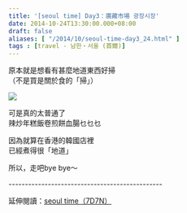 ```yaml
---
title: '[seoul time] Day3：廣藏市場 광장시장'
date: 2014-10-24T13:30:00.000+08:00
draft: false
aliases: [ "/2014/10/seoul-time-day3_24.html" ]
tags : [travel - 남한・서울 (首爾)]
---
```


原本就是想看有甚麼地道東西好掃  
（不是買是關於食的「掃」）  

[![](https://2.bp.blogspot.com/-pRrUBzZfcWM/XE16mgKWkyI/AAAAAAAAHTk/a1VukHgHb24AUg_kOTw96Elr5lwlOSWyACLcBGAs/s640/15590158971_3961fce43d_z.jpg)](https://2.bp.blogspot.com/-pRrUBzZfcWM/XE16mgKWkyI/AAAAAAAAHTk/a1VukHgHb24AUg_kOTw96Elr5lwlOSWyACLcBGAs/s1600/15590158971_3961fce43d_z.jpg)

可是真的太普通了  
辣炒年糕飯卷煎餅血腸乜乜乜  
  
因為就算在香港的韓國店裡  
已經煮得很「地道」  
  
所以，走吧bye bye～  
  
\-----------------------------------------------  
  
延伸閱讀：[seoul time（7D7N）](http://www.hidie.net/2014/11/seoul-time7d7n.html)